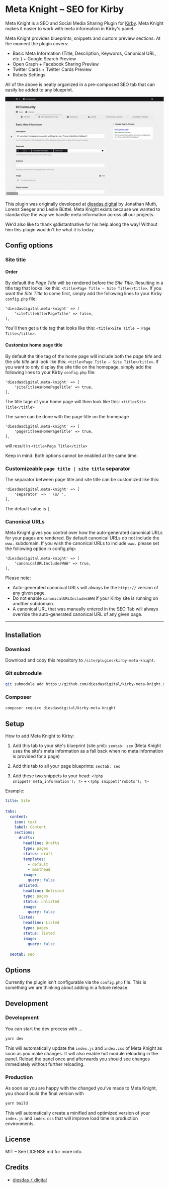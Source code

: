 # Meta Knight – SEO for Kirby

Meta Knight is a SEO and Social Media Sharing Plugin for [Kirby](https://getkirby.com). Meta Knight makes it easier to work with meta information in Kirby's panel.

Meta Knight provides blueprints, snippets and custom preview sections. At the moment the plugin covers:

- Basic Meta Information (Title, Description, Keywords, Canonical URL, etc.) + Google Search Preview
- Open Graph + Facebook Sharing Preview
- Twitter Cards + Twitter Cards Preview
- Robots Settings

All of the above is neatly organized in a pre-composed SEO tab that can easily be added to any blueprint.

![Screenshot](screenshot.gif)

This plugin was originally developed at [diesdas.digital](https://www.diesdas.digital) by Jonathan Muth, Lorenz Seeger and Leslie Büttel. Meta Knight exists because we wanted to standardize the way we handle meta information across all our projects.

We'd also like to thank @distantnative for his help along the way! Without him this plugin wouldn't be what it is today.

## Config options

### Site title

#### Order

By default the _Page Title_ will be rendered before the _Site Title_. Resulting in a title tag that looks like this: `<title>Page Title – Site Title</title>`. If you want the _Site Title_ to come first, simply add the following lines to your Kirby `config.php` file:

```
'diesdasdigital.meta-knight' => [
    'siteTitleAfterPageTitle' => false,
],
```

You'll then get a title tag that looks like this: `<title>Site Title – Page Title</title>`.

#### Customize home page title

By default the title tag of the home page will include both the _page title_ and the _site title_ and look like this: `<title>Page Title – Site Title</title>`. If you want to only display the site title on the homepage, simply add the following lines to your Kirby `config.php` file:

```
'diesdasdigital.meta-knight' => [
    'siteTitleAsHomePageTitle' => true,
],
```

The title tage of your home page will then look like this: `<title>Site Title</title>`

The same can be done with the page title on the homepage

```
'diesdasdigital.meta-knight' => [
    'pageTitleAsHomePageTitle' => true,
],
```

will result in `<title>Page Title</title>`

Keep in mind: Both options cannot be enabled at the same time.

### Customizeable `page title | site title` separator

The separator between page title and site title can be customized like this:

```
'diesdasdigital.meta-knight' => [
    'separator' => ' \o/ ',
],
```

The default value is ` | `.

### Canonical URLs

Meta Knight gives you control over how the auto-generated canonical URLs for your pages are rendered. By default canonical URLs do not include the `www.` subdomain. If you wish the canonical URLs to include `www.` please set the following option in config.php:

```
'diesdasdigital.meta-knight' => [
    'canonicalURLIncludesWWW' => true,
],
```

Please note:

- Auto-generated canonical URLs will always be the `https://` version of any given page.
- Do not enable `canonicalURLIncludesWWW` if your Kirby site is running on another subdomain.
- A canonical URL that was manually entered in the SEO Tab will always override the auto-generated canonical URL of any given page.



---

## Installation

### Download

Download and copy this repository to `/site/plugins/kirby-meta-knight`.

### Git submodule

```bash
git submodule add https://github.com/diesdasdigital/kirby-meta-knight.git site/plugins/kirby-meta-knight
```

### Composer

```bash
composer require diesdasdigital/kirby-meta-knight
```

## Setup

How to add Meta Knight to Kirby:

1. Add this tab to your site's blueprint (site.yml): `seotab: seo` (Meta Knight uses the site's meta information as a fall back when no meta information is provided for a page)

2. Add this tab to all your page blueprints: `seotab: seo`

3. Add these two snippets to your head: `<?php snippet('meta_information'); ?>` + `<?php snippet('robots'); ?>`

Example:

```yaml
title: Site

tabs:
  content:
    icon: text
    label: Content
    sections:
      drafts:
        headline: Drafts
        type: pages
        status: draft
        templates:
          - default
          - masthead
        image:
          query: false
      unlisted:
        headline: Unlisted
        type: pages
        status: unlisted
        image:
          query: false
      listed:
        headline: Listed
        type: pages
        status: listed
        image:
          query: false

  seotab: seo
```

## Options

Currently the plugin isn't configurable via the `config.php` file. This is something we are thinking about adding in a future release.

## Development

### Development

You can start the dev process with …

```bash
yarn dev
```

This will automatically update the `index.js` and `index.css` of Meta Knight as soon as you make changes.
It will also enable hot module reloading in the panel. Reload the panel once and afterwards you should
see changes immediately without further reloading.

### Production

As soon as you are happy with the changed you've made to Meta Knight, you should build the final version with

```bash
yarn build
```

This will automatically create a minified and optimized version of your `index.js` and `index.css` that will improve load time in production environments.

## License

MIT – See LICENSE.md for more info.

## Credits

- [diesdas ⚡️ digital](https://github.com/diesdasdigital)
